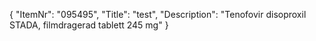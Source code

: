 {
  "ItemNr": "095495",
  "Title": "test",
  "Description": "Tenofovir disoproxil STADA, filmdragerad tablett 245 mg"
}